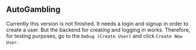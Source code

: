 ## AutoGambling

Currently this version is not finished. It needs a login and signup in order to create a user. But the backend for creating and logging in works. Therefore, for testing purposes, go to the `Debug (Create User)` and click `Create New User`.
